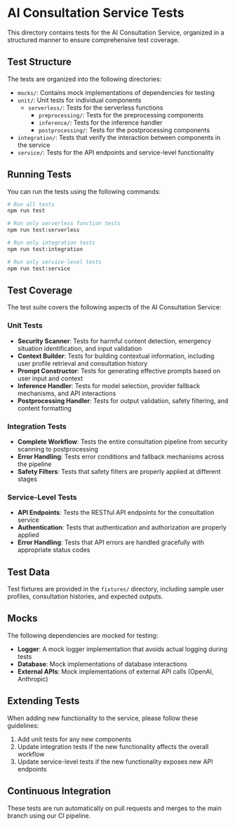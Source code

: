 # AI Consultation Service Tests

This directory contains tests for the AI Consultation Service, organized in a structured manner to ensure comprehensive test coverage.

## Test Structure

The tests are organized into the following directories:

- `mocks/`: Contains mock implementations of dependencies for testing
- `unit/`: Unit tests for individual components
  - `serverless/`: Tests for the serverless functions
    - `preprocessing/`: Tests for the preprocessing components
    - `inference/`: Tests for the inference handler
    - `postprocessing/`: Tests for the postprocessing components
- `integration/`: Tests that verify the interaction between components in the service
- `service/`: Tests for the API endpoints and service-level functionality

## Running Tests

You can run the tests using the following commands:

```bash
# Run all tests
npm run test

# Run only serverless function tests
npm run test:serverless

# Run only integration tests
npm run test:integration

# Run only service-level tests
npm run test:service
```

## Test Coverage

The test suite covers the following aspects of the AI Consultation Service:

### Unit Tests

- **Security Scanner**: Tests for harmful content detection, emergency situation identification, and input validation
- **Context Builder**: Tests for building contextual information, including user profile retrieval and consultation history
- **Prompt Constructor**: Tests for generating effective prompts based on user input and context
- **Inference Handler**: Tests for model selection, provider fallback mechanisms, and API interactions
- **Postprocessing Handler**: Tests for output validation, safety filtering, and content formatting

### Integration Tests

- **Complete Workflow**: Tests the entire consultation pipeline from security scanning to postprocessing
- **Error Handling**: Tests error conditions and fallback mechanisms across the pipeline
- **Safety Filters**: Tests that safety filters are properly applied at different stages

### Service-Level Tests

- **API Endpoints**: Tests the RESTful API endpoints for the consultation service
- **Authentication**: Tests that authentication and authorization are properly applied
- **Error Handling**: Tests that API errors are handled gracefully with appropriate status codes

## Test Data

Test fixtures are provided in the `fixtures/` directory, including sample user profiles, consultation histories, and expected outputs.

## Mocks

The following dependencies are mocked for testing:

- **Logger**: A mock logger implementation that avoids actual logging during tests
- **Database**: Mock implementations of database interactions
- **External APIs**: Mock implementations of external API calls (OpenAI, Anthropic)

## Extending Tests

When adding new functionality to the service, please follow these guidelines:

1. Add unit tests for any new components
2. Update integration tests if the new functionality affects the overall workflow
3. Update service-level tests if the new functionality exposes new API endpoints

## Continuous Integration

These tests are run automatically on pull requests and merges to the main branch using our CI pipeline. 
